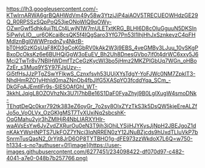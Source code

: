 https://lh3.googleusercontent.com/-KTwIrnARWA6grBQAHWdVm49y58w3YtzjJiP4aiAOV5TRECUEOWHdzGE29Q_R0RPSSzSQpPoQ53jeONoWIQ9qOWy-OZwrGwf5dhk4ujTtLCt4LwjN1W7mULETxtKRG_BLHI6D8cOluGguuN5DKSIn5iPwIyLIO__ur6OKcai8csQK5f4IQgSaro3YfG7Pn53I1lhjHhJxSznkevzC4pFHMdlznBgl0WWPrpdnZy4NktB-bT0HdGzKGsUaF8KD3gCoKGbRV0kAk2W3j9EBS_4veGMBy3LJuu_10vSKgPBxoDcOksKz6e6BUHQjGgW3oEuEV_Bh2Uh8DnesGVbo7if0t4drWC6xxy5J6Mci2TwTr8v7NBIHWDmfTzCeGzKycWI3bo5jHmz2MKZPlGbUq7WGn_oHBoZzEr_s3Muq9YSY97FJsUzv--Gi5tfHsJJzPTgZSwYFlkwS_Cznxfsvh53UUjXYsTdgY-YoFJWc0NM7ZpklT3-NhdHmRZO1yHthId0maZNnOb4fbJlfG5XASpYO3fcddYqa_SCm_-DkGFoAJEmtIFr9s-SIESOAfGhI_WT-3kkhLJqigL8OZOVhzNx3U7I7hbBe16S1DaF0FyaZhyj9B0LgIXugW4smoDNk-TEhqtDeQc0kxr792tk383eZ6oyGr_7o2sy8OlxZYzTkS3k5DsQW5kjeEreALZfJo5o_VoOLVx_OzGKIgMST7TvXUxiNq2sbcshK-OqGMahu2yjr3hZMlHjR4NbLIARXYHlr-waAVsEsYw6JvZvdZXRurOu0eN3T9jh3iOhjLYSjiHJYKysJjNpH2JBEJgoZ1dnKAkYWsHNPTS7UkFOZ7YNci3IqNRREN0zY12JNuBZjcds9hUxdTLIuVkP7bSnrmTusQasN2_0rYjt8JrD6OP8TYTBHO1g-dFE973zzWkdoX7L6Q=w750-h1334-s-no?authuser=0![image](https://user-images.githubusercontent.com/6277451/234098422-df070d97-c482-4041-a7e0-048b7b257766.png)
